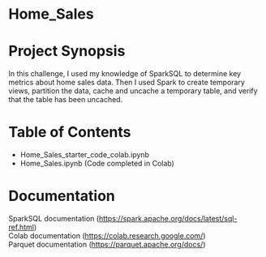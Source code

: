 # Home_Sales

# Project Synopsis
In this challenge, I used my knowledge of SparkSQL to determine key metrics about home sales data. Then I used Spark to create temporary views, partition the data, cache and uncache a temporary table, and verify that the table has been uncached.

# Table of Contents
- Home_Sales_starter_code_colab.ipynb
- Home_Sales.ipynb (Code completed in Colab)

# Documentation
SparkSQL documentation (https://spark.apache.org/docs/latest/sql-ref.html)  
Colab documentation (https://colab.research.google.com/)  
Parquet documentation (https://parquet.apache.org/docs/)
